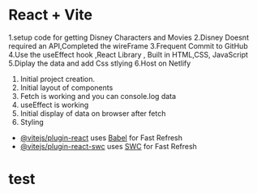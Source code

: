 # React + Vite
1.setup code for getting Disney Characters and Movies
2.Disney Doesnt required an API,Completed the wireFrame
3.Frequent Commit to GitHub
4.Use the useEffect hook ,React Library , Built in HTML,CSS, JavaScript
5.Diplay the data and add Css stlying 
6.Host on Netlify



1.   Initial project creation.
2.   Initial layout of components
3.   Fetch is working and you can console.log data
4.   useEffect is working
5.   Initial display of data on browser after fetch
6.   Styling


- [@vitejs/plugin-react](https://github.com/vitejs/vite-plugin-react/blob/main/packages/plugin-react/README.md) uses [Babel](https://babeljs.io/) for Fast Refresh
- [@vitejs/plugin-react-swc](https://github.com/vitejs/vite-plugin-react-swc) uses [SWC](https://swc.rs/) for Fast Refresh
# test
